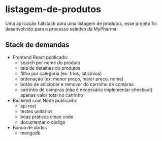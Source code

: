 # listagem-de-produtos

Uma aplicação fullstack para uma listagem de produtos, esse projeto foi desenvolvido para o processo seletivo da MyPharma

## Stack de demandas

- Frontend React publicado:
  - search por nome do produto
  - tela de detalhes do produtos
  - filtro por categoria (ex: frios, laticínios)
  - ordenação (ex: menor preço, maior preço, nome)
  - botão de adicionar e remover do carrinho de compras
  - carrinho de compras (não é necessário implementar checkout) apenas valor total no carrinho
- Backend com Node publicado:
  - api rest
  - testes unitários
  - boas práticas clean code
  - documentar o código
- Banco de dados
  - mongodb
